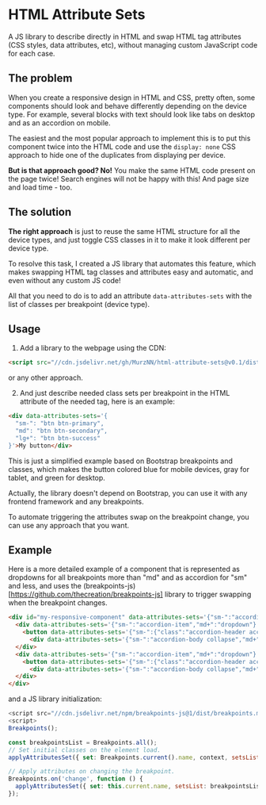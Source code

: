 # HTML Attribute Sets
A JS library to describe directly in HTML and swap HTML tag attributes (CSS styles, data attributes, etc), without managing custom JavaScript code for each case.

## The problem
When you create a responsive design in HTML and CSS, pretty often, some components should look and behave differently depending on the device type. For example, several blocks with text should look like tabs on desktop and as an accordion on mobile.

The easiest and the most popular approach to implement this is to put this component twice into the HTML code and use the `display: none` CSS approach to hide one of the duplicates from displaying per device.

**But is that approach good? No!** You make the same HTML code present on the page twice! Search engines will not be happy with this! And page size and load time - too.

## The solution

**The right approach** is just to reuse the same HTML structure for all the device types, and just toggle CSS classes in it to make it look different per device type.

To resolve this task, I created a JS library that automates this feature, which makes swapping HTML tag classes and attributes easy and automatic, and even without any custom JS code!

All that you need to do is to add an attribute `data-attributes-sets` with the list of classes per breakpoint (device type). 

## Usage

1. Add a library to the webpage using the CDN:
```html
<script src="//cdn.jsdelivr.net/gh/MurzNN/html-attribute-sets@v0.1/dist/browser/min/index.js" type="module"></script>
```
or any other approach.

2. And just describe needed class sets per breakpoint in the HTML attribute of the needed tag, here is an example:
```html
<div data-attributes-sets='{
  "sm-": "btn btn-primary",
  "md": "btn btn-secondary",
  "lg+": "btn btn-success"
}'>My button</div>
```
This is just a simplified example based on Bootstrap breakpoints and classes, which makes the button colored blue for mobile devices, gray for tablet, and green for desktop.

Actually, the library doesn't depend on Bootstrap, you can use it with any frontend framework and any breakpoints.

To automate triggering the attributes swap on the breakpoint change, you can use any approach that you want.


## Example

Here is a more detailed example of a component that is represented as dropdowns for all breakpoints more than "md" and as accordion for "sm" and less, and uses the (breakpoints-js)[https://github.com/thecreation/breakpoints-js] library to trigger swapping when the breakpoint changes.
```html
<div id="my-responsive-component" data-attributes-sets='{"sm-":"accordion","md+":""}'>
  <div data-attributes-sets='{"sm-":"accordion-item","md+":"dropdown"}'>
    <button data-attributes-sets='{"sm-":{"class":"accordion-header accordion-button collapsed","data-bs-toggle":"collapse"},"md+":{"class":"btn btn-outline-primary dropdown-toggle","data-bs-toggle":"dropdown"}}' type="button" data-bs-parent="#my-responsive-component" data-bs-target="#my-item-1-body">Header 1</button>
      <div data-attributes-sets='{"sm-":"accordion-body collapse","md+":"dropdown-menu"}' id="my-item-1-body" data-bs-parent="#my-responsive-component">Body 1</div>
  </div>
  <div data-attributes-sets='{"sm-":"accordion-item","md+":"dropdown"}'>
    <button data-attributes-sets='{"sm-":{"class":"accordion-header accordion-button collapsed","data-bs-toggle":"collapse"},"md+":{"class":"btn btn-outline-primary dropdown-toggle","data-bs-toggle":"dropdown"}}' type="button" data-bs-parent="#my-responsive-component" data-bs-target="#my-item-2-body">Header 2</button>
      <div data-attributes-sets='{"sm-":"accordion-body collapse","md+":"dropdown-menu"}' id="my-item-2-body" data-bs-parent="#my-responsive-component">Body 2</div>
  </div>
</div>
```
and a JS library initialization:
```js
<script src="//cdn.jsdelivr.net/npm/breakpoints-js@1/dist/breakpoints.min.js:" type="module"></script>
<script>
Breakpoints();

const breakpointsList = Breakpoints.all();
// Set initial classes on the element load.
applyAttributesSet({ set: Breakpoints.current().name, context, setsList: breakpointsList, onlyEmpty: true });

// Apply attributes on changing the breakpoint.
Breakpoints.on('change', function () {
  applyAttributesSet({ set: this.current.name, setsList: breakpointsList });
});
```

